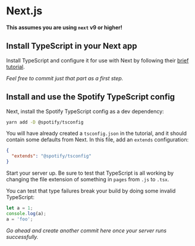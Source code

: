 # Next.js

**This assumes you are using `next` v9 or higher!**

## Install TypeScript in your Next app

Install TypeScript and configure it for use with Next by following their [brief tutorial](https://github.com/zeit/next.js#typescript).

_Feel free to commit just that part as a first step._

## Install and use the Spotify TypeScript config

Next, install the Spotify TypeScript config as a dev dependency:

```sh
yarn add -D @spotify/tsconfig
```

You will have already created a `tsconfig.json` in the tutorial, and it should contain some defaults from Next. In this file, add an `extends` configuration:

```json
{
  "extends": "@spotify/tsconfig"
}
```

Start your server up. Be sure to test that TypeScript is all working by changing the file extension of something in `pages` from `.js` to `.tsx`.

You can test that type failures break your build by doing some invalid TypeScript:

```ts
let a = 1;
console.log(a);
a = 'foo';
```

_Go ahead and create another commit here once your server runs successfully._
